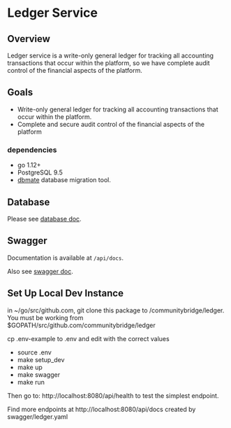 # Ledger Service

## Overview
Ledger service is a write-only general ledger for tracking all accounting transactions that occur within the platform, so we have complete audit control of the financial aspects of the platform.

## Goals
- Write-only general ledger for tracking all accounting transactions that occur within the platform.
- Complete and secure audit control of the financial aspects of the platform

### dependencies
- go 1.12+
- PostgreSQL 9.5
- [dbmate](https://github.com/amacneil/dbmate)
database migration tool. 

## Database
Please see [database doc](db/README.md).

## Swagger
Documentation is available at `/api/docs`.

Also see [swagger doc](swagger/ledger.yaml).

## Set Up Local Dev Instance

in ~/go/src/github.com, git clone this package to /communitybridge/ledger.  You must be working from $GOPATH/src/github.com/communitybridge/ledger

cp .env-example to .env and edit with the correct values

- source .env
- make setup_dev
- make up
- make swagger
- make run

Then go to: http://localhost:8080/api/health to test the simplest endpoint.

Find more endpoints at http://localhost:8080/api/docs created by swagger/ledger.yaml
